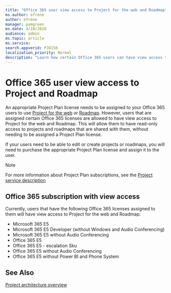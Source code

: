 ```yaml
---
title: "Office 365 user view access to Project for the web and Roadmap"
ms.author: efrene
author: efrene
manager: pamgreen
ms.date: 4/10/2020
audience: admin
ms.topic: article
ms.service: 
search.appverid: PJO150
localization_priority: Normal
description: "Learn how certain Office 365 users can have view access to Project for the web and Roadmap"
---
```


# Office 365 user view access to Project and Roadmap

An appropriate Project Plan license needs to be assigned to your Office 365 users to use [Project for the web](https://go.microsoft.com/fwlink/?linkid=2108301) or [Roadmap](https://support.office.com/article/Video-Welcome-to-Roadmap-57764149-51b8-468f-a50d-9ea6a4fd835a). However, users that are assigned certain Office 365 licenses are allowed to have view access to Project for the web and Roadmap. 
This will allow them to have read-only access to projects and roadmaps that are shared with them, without needing to be assigned a Project Plan license.

 If your users need to be able to edit or create projects or roadmaps, you will need to purchase the appropriate Project Plan license and assign it to the user.



> [!Note] 
> For more information about Project Plan subscriptions, see the [Project service description](https://docs.microsoft.com/office365/servicedescriptions/project-online-service-description/project-online-service-description)

## Office 365 subscription with view access

Currently, users that have the following Office 365 licenses assigned to them will have view access to Project for the web and Roadmap:

- Microsoft 365 E5
- Microsoft 365 E5 Developer (without Windows and Audio Conferencing)
- Microsoft 365 E5 without Audio Conferencing
- Office 365 E5
- Office 365 E5 - escalation Sku
- Office 365 E5 without Audio Conferencing
- Office 365 E5 without Power BI and Phone System




## See Also
  
[Project architecture overview](project-architecture-overview.md)</br>




